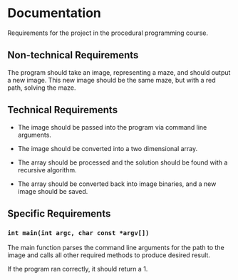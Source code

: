 # Documentation

Requirements for the project in the procedural programming course.

## Non-technical Requirements

The program should take an image, representing a maze, and should output a new image.
This new image should be the same maze, but with a red path, solving the maze.

## Technical Requirements

- The image should be passed into the program via command line arguments.

- The image should be converted into a two dimensional array.

- The array should be processed and the solution should be found with a recursive algorithm.

- The array should be converted back into image binaries, and a new image should be saved.

## Specific Requirements

### ``int main(int argc, char const *argv[])``

The main function parses the command line arguments for the path to the image and calls all 
other required methods to produce desired result.

If the program ran correctly, it should return a 1.

